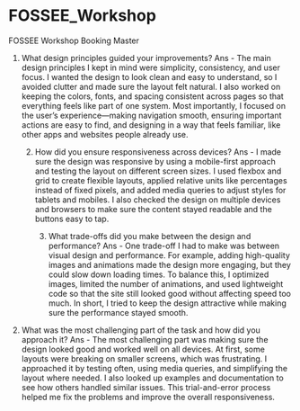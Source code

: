 # FOSSEE_Workshop
FOSSEE Workshop Booking Master
1. What design principles guided your improvements?
   Ans - The main design principles I kept in mind were simplicity, consistency, and user focus. I wanted the design to look clean and easy to understand, so I avoided clutter and made sure the layout felt natural. I also worked on keeping the colors, fonts, and spacing consistent across pages so that everything feels like part of one system. Most importantly, I focused on the user’s experience—making navigation smooth, ensuring important actions are easy to find, and designing in a way that feels familiar, like other apps and websites people already use.

   2. How did you ensure responsiveness across devices?
      Ans - I made sure the design was responsive by using a mobile-first approach and testing the layout on different screen sizes. I used flexbox and grid to create flexible layouts, applied relative units like percentages instead of fixed pixels, and added media queries to adjust styles for tablets and mobiles. I also checked the design on multiple devices and browsers to make sure the content stayed readable and the buttons easy to tap.

      3. What trade-offs did you make between the design and performance?
Ans - One trade-off I had to make was between visual design and performance. For example, adding high-quality images and animations made the design more engaging, but they could slow down loading times. To balance this, I optimized images, limited the number of animations, and used lightweight code so that the site still looked good without affecting speed too much. In short, I tried to keep the design attractive while making sure the performance stayed smooth.

4. What was the most challenging part of the task and how did you approach it?
Ans - The most challenging part was making sure the design looked good and worked well on all devices. At first, some layouts were breaking on smaller screens, which was frustrating. I approached it by testing often, using media queries, and simplifying the layout where needed. I also looked up examples and documentation to see how others handled similar issues. This trial-and-error process helped me fix the problems and improve the overall responsiveness.
